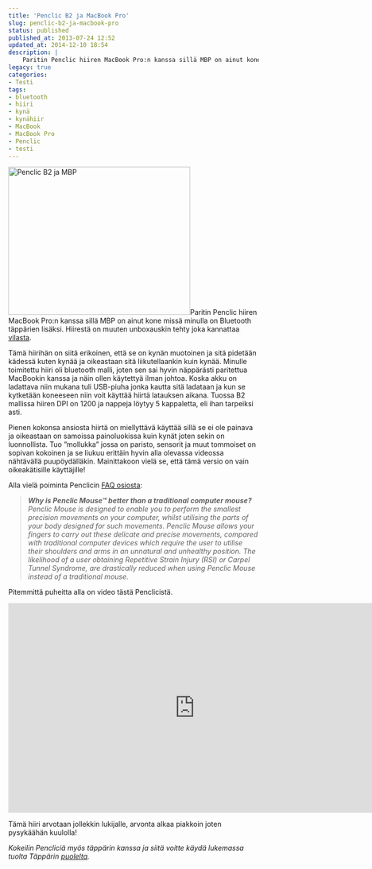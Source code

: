 ```yaml
---
title: 'Penclic B2 ja MacBook Pro'
slug: penclic-b2-ja-macbook-pro
status: published
published_at: 2013-07-24 12:52
updated_at: 2014-12-10 18:54
description: |
    Paritin Penclic hiiren MacBook Pro:n kanssa sillä MBP on ainut kone missä minulla on Bluetooth täppärien lisäksi. Hiirestä on muuten unboxauskin tehty joka kannattaa vilasta. Tämä hiirihän on siitä erikoinen, että se on kynän muotoinen ja sitä pidetään kädessä kuten kynää ja oikeastaan sitä liikutellaankin kuin kynää. Minulle toimitettu hiiri oli bluetooth malli, joten sen… Jatka lukemista Penclic B2 ja MacBook Pro
legacy: true
categories:
- Testi
tags:
- bluetooth
- hiiri
- kynä
- kynähiir
- MacBook
- MacBook Pro
- Penclic
- testi
---
```


<p><a href="https://cdn.markokaartinen.net/uploads/2013/07/Kuvankaappaus-2013-7-24-kello-11.46.07.png"><img loading="lazy" decoding="async" class="alignright  wp-image-4113" src="https://cdn.markokaartinen.net/uploads/2013/07/Kuvankaappaus-2013-7-24-kello-11.46.07-610x497.png" alt="Penclic B2 ja MBP" width="366" height="298" /></a>Paritin Penclic hiiren MacBook Pro:n kanssa sillä MBP on ainut kone missä minulla on Bluetooth täppärien lisäksi. Hiirestä on muuten unboxauskin tehty joka kannattaa <a title="Penclic unboxaus" href="https://markokaartinen.net/penclic-unboxaus/">vilasta</a>.</p>
<p>Tämä hiirihän on siitä erikoinen, että se on kynän muotoinen ja sitä pidetään kädessä kuten kynää ja oikeastaan sitä liikutellaankin kuin kynää. Minulle toimitettu hiiri oli bluetooth malli, joten sen sai hyvin näppärästi paritettua MacBookin kanssa ja näin ollen käytettyä ilman johtoa. Koska akku on ladattava niin mukana tuli USB-piuha jonka kautta sitä ladataan ja kun se kytketään koneeseen niin voit käyttää hiirtä latauksen aikana. Tuossa B2 mallissa hiiren DPI on 1200 ja nappeja löytyy 5 kappaletta, eli ihan tarpeiksi asti.</p>
<p>Pienen kokonsa ansiosta hiirtä on miellyttävä käyttää sillä se ei ole painava ja oikeastaan on samoissa painoluokissa kuin kynät joten sekin on luonnollista. Tuo &#8221;mollukka&#8221; jossa on paristo, sensorit ja muut tommoiset on sopivan kokoinen ja se liukuu erittäin hyvin alla olevassa videossa nähtävällä puupöydälläkin. Mainittakoon vielä se, että tämä versio on vain oikeakätisille käyttäjille!</p>
<p>Alla vielä poiminta Penclicin <a href="http://www.penclic.se/penclic-mus/faq/" target="_blank">FAQ osiosta</a>:</p>
<blockquote><p><em><strong>Why is Penclic Mouse™ better than a traditional computer mouse?</strong></em><br />
<em> Penclic Mouse is designed to enable you to perform the smallest precision movements on your computer, whilst utilising the parts of your body designed for such movements. Penclic Mouse allows your fingers to carry out these delicate and precise movements, compared with traditional computer devices which require the user to utilise their shoulders and arms in an unnatural and unhealthy position. The likelihood of a user obtaining Repetitive Strain Injury (RSI) or Carpel Tunnel Syndrome, are drastically reduced when using Penclic Mouse instead of a traditional mouse.</em></p></blockquote>
<p>Pitemmittä puheitta alla on video tästä Penclicistä.</p>
<p><iframe loading="lazy" title="Penclic B2 ja MacBook Pro" width="750" height="422" src="https://www.youtube.com/embed/rPujh3Gl65s?feature=oembed" frameborder="0" allow="accelerometer; autoplay; clipboard-write; encrypted-media; gyroscope; picture-in-picture" allowfullscreen></iframe></p>
<p>Tämä hiiri arvotaan jollekkin lukijalle, arvonta alkaa piakkoin joten pysykäähän kuulolla!</p>
<p><em>Kokeilin Pencliciä myös täppärin kanssa ja siitä voitte käydä lukemassa tuolta Täppärin <a href=" http://tappari.fi/lisavarusteet/penclic-b2-ja-nexus-7" target="_blank">puolelta</a>.</em></p>
